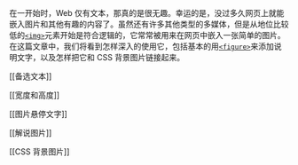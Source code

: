 在一开始时，Web 仅有文本，那真的是很无趣。幸运的是，没过多久网页上就能嵌入图片和其他有趣的内容了。虽然还有许多其他类型的多媒体，但是从地位比较低的[`<img>`](https://developer.mozilla.org/zh-CN/docs/Web/HTML/Element/img)元素开始是符合逻辑的，它常常被用来在网页中嵌入一张简单的图片。在这篇文章中，我们将看到怎样深入的使用它，包括基本的用[`<figure>`](https://developer.mozilla.org/zh-CN/docs/Web/HTML/Element/figure)来添加说明文字，以及怎样把它和 CSS 背景图片链接起来。

[[备选文本]]

[[宽度和高度]]

[[图片悬停文字]]

[[解说图片]]

[[CSS 背景图片]]